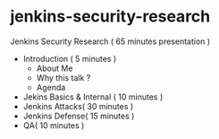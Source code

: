# jenkins-security-research
Jenkins Security Research ( 65 minutes presentation )

- Introduction ( 5 minutes )
   - About Me
   - Why this talk ?
   - Agenda
- Jekins Basics & Internal ( 10 minutes )    
- Jenkins Attacks( 30 minutes )
- Jenkins Defense( 15 minutes )
- QA( 10 minutes )
